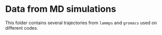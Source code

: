 # Data from MD simulations

This folder contains several trajectories from `lammps` and `gromacs` used on different codes.
